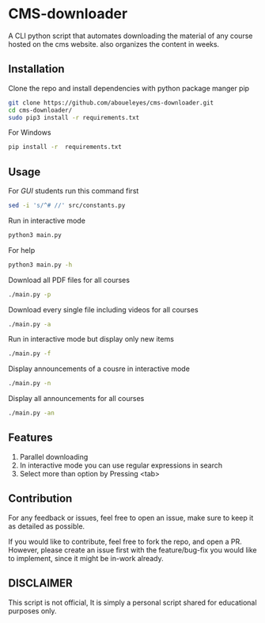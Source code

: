 # CMS-downloader
A CLI python script that automates downloading  the material of any course hosted on the  cms website. also organizes the content in weeks.

## Installation
Clone the repo and install dependencies with python package manger pip

```bash
git clone https://github.com/aboueleyes/cms-downloader.git
cd cms-downloader/
sudo pip3 install -r requirements.txt
```
For Windows
```bash
pip install -r  requirements.txt
```

## Usage
For *GUI* students run this command first 
```bash
sed -i 's/^# //' src/constants.py 
```
Run in interactive mode
```bash
python3 main.py
```
For help
```bash
python3 main.py -h
```
Download all PDF files for all courses
```bash
./main.py -p
```
Download every single file including videos for all courses
```bash
./main.py -a
```
Run in interactive mode but display only new items
```bash
./main.py -f
```
Display announcements of a cousre in interactive mode
```bash
./main.py -n
```
Display all announcements for all courses
```bash
./main.py -an
```
## Features
1.  Parallel downloading
2.  In interactive mode you can use regular expressions in search <br>
3.  Select more than option by Pressing \<tab\>

## Contribution
For any feedback or issues, feel free to open an issue, make sure to keep it as detailed as possible.

If you would like to contribute, feel free to fork the repo, and open a PR. However, please create an issue first with the feature/bug-fix you would like to implement, since it might be in-work already.

## DISCLAIMER
This script is not official, It is simply a personal script shared  for educational purposes only.
